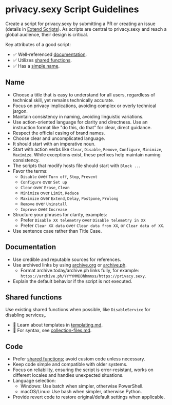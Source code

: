# privacy.sexy Script Guidelines

Create a script for privacy.sexy by submitting a PR or creating an issue (details in [Extend Scripts](./../CONTRIBUTING.md#extend-scripts)).
As scripts are central to privacy.sexy and reach a global audience, their design is critical.

Key attributes of a good script:

- ✅ Well-referenced [documentation](#documentation).
- ✅ Utilizes [shared functions](#shared-functions).
- ✅ Has a [simple name](#name).

## Name

- Choose a title that is easy to understand for all users, regardless of technical skill, yet remains technically accurate.
- Focus on privacy implications, avoiding complex or overly technical jargon.
- Maintain consistency in naming, avoiding linguistic variations.
- Use action-oriented language for clarity and directness. Use an instruction format like "do this, do that" for clear, direct guidance.
- Respect the official casing of brand names.
- Choose clear and uncomplicated language.
- It should start with an imperative noun.
- Start with action verbs like `Clear`, `Disable`, `Remove`, `Configure`, `Minimize`, `Maximize`. While exceptions exist, these prefixes help maintain naming consistency.
- The scripts that modify hosts file should start with `Block ..`.
- Favor the terms:
  - `Disable` over `Turn off`, `Stop`, `Prevent`
  - `Configure` over `Set up`
  - `Clear` over `Erase`, `Clean`
  - `Minimize` over `Limit`, `Reduce`
  - `Maximize` over `Extend`, `Delay`, `Postpone`, `Prolong`
  - `Remove` over `Uninstall`
  - `Improve` over `Increase`
- Structure your phrases for clarity, examples:
  - Prefer `Disable XX telemetry` over `Disable telemetry in XX`
  - Prefer `Clear XX data` over `Clear data from XX`, or `Clear data of XX`.
- Use sentence case rather than Title Case.

## Documentation

- Use credible and reputable sources for references.
- Use archived links by using [archive.org](https://archive.org) or [archive.ph](https://archive.ph).
  - Format archive.today/archive.ph links fully, for example: `https://archive.ph/YYYYMMDDhhmmss/https://privacy.sexy`.
- Explain the default behavior if the script is not executed.

## Shared functions

Use existing shared functions when possible, like `DisableService` for disabling services,.

- 📖 Learn about templates in [templating.md](./templating.md).
- 📖 For syntax, see [collection-files.md](collection-files.md).

## Code

- Prefer [shared functions](#shared-functions); avoid custom code unless necessary.
- Keep code simple and compatible with older systems.
- Focus on reliability, ensuring the script is error-resistant, works on different locales and handles unexpected situations.
- Language selection:
  - Windows: Use batch when simpler, otherwise PowerShell.
  - macOS/Linux: Use bash when simpler, otherwise Python.
- Provide revert code to restore original/default settings when applicable.
